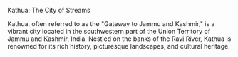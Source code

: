 Kathua: The City of Streams

Kathua, often referred to as the "Gateway to Jammu and Kashmir," is a vibrant city located in the southwestern part of the Union Territory of Jammu and Kashmir, India. Nestled on the banks of the Ravi River, Kathua is renowned for its rich history, picturesque landscapes, and cultural heritage.
